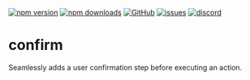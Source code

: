 [![npm version](https://img.shields.io/npm/v/@itrocks/confirm?logo=npm)](https://www.npmjs.org/package/@itrocks/confirm)
[![npm downloads](https://img.shields.io/npm/dm/@itrocks/confirm)](https://www.npmjs.org/package/@itrocks/confirm)
[![GitHub](https://img.shields.io/github/last-commit/itrocks-ts/confirm?color=2dba4e&label=commit&logo=github)](https://github.com/itrocks-ts/confirm)
[![issues](https://img.shields.io/github/issues/itrocks-ts/confirm)](https://github.com/itrocks-ts/confirm/issues)
[![discord](https://img.shields.io/discord/1314141024020467782?color=7289da&label=discord&logo=discord&logoColor=white)](https://25.re/ditr)

# confirm

Seamlessly adds a user confirmation step before executing an action.
